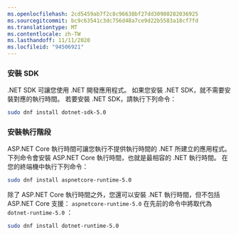 ```yaml
---
ms.openlocfilehash: 2cd5459ab7f2c8c96638bf27dd30980282036925
ms.sourcegitcommit: bc9c63541c3dc756d48a7ce9d22b5583a18cf7fd
ms.translationtype: MT
ms.contentlocale: zh-TW
ms.lasthandoff: 11/11/2020
ms.locfileid: "94506921"
---
```


### <a name="install-the-sdk"></a>安裝 SDK

.NET SDK 可讓您使用 .NET 開發應用程式。 如果您安裝 .NET SDK，就不需要安裝對應的執行時間。 若要安裝 .NET SDK，請執行下列命令：

```bash
sudo dnf install dotnet-sdk-5.0
```

### <a name="install-the-runtime"></a>安裝執行階段

ASP.NET Core 執行時間可讓您執行不提供執行時間的 .NET 所建立的應用程式。 下列命令會安裝 ASP.NET Core 執行時間，也就是最相容的 .NET 執行時間。 在您的終端機中執行下列命令：

```bash
sudo dnf install aspnetcore-runtime-5.0
```

除了 ASP.NET Core 執行時間之外，您還可以安裝 .NET 執行時間，但不包括 ASP.NET Core 支援： `aspnetcore-runtime-5.0` 在先前的命令中將取代為 `dotnet-runtime-5.0` ：

```bash
sudo dnf install dotnet-runtime-5.0
```
